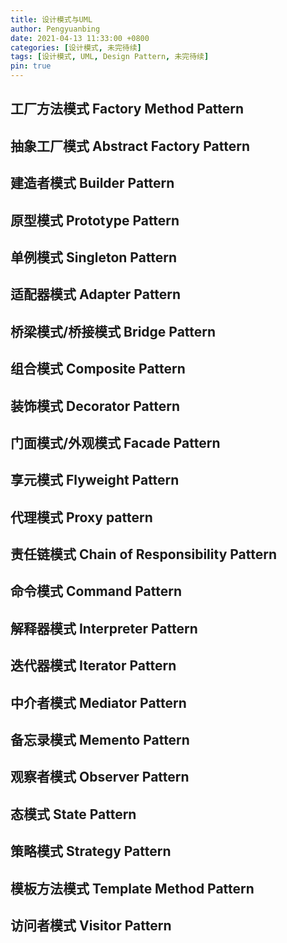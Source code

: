 ```yaml
---
title: 设计模式与UML
author: Pengyuanbing
date: 2021-04-13 11:33:00 +0800
categories: [设计模式, 未完待续]
tags: [设计模式, UML, Design Pattern, 未完待续]
pin: true
---
```


## 工厂方法模式	Factory Method Pattern
## 抽象工厂模式	Abstract Factory Pattern
## 建造者模式	Builder Pattern
## 原型模式	Prototype Pattern
## 单例模式	Singleton Pattern
## 适配器模式	Adapter Pattern
## 桥梁模式/桥接模式	Bridge Pattern
## 组合模式	Composite Pattern
## 装饰模式	Decorator Pattern
## 门面模式/外观模式	Facade Pattern
## 享元模式	Flyweight Pattern
## 代理模式	Proxy pattern
## 责任链模式	Chain of Responsibility Pattern
## 命令模式	Command Pattern
## 解释器模式	Interpreter Pattern
## 迭代器模式	Iterator Pattern
## 中介者模式	Mediator Pattern
## 备忘录模式	Memento Pattern
## 观察者模式	Observer Pattern
## 态模式	State Pattern
## 策略模式	Strategy Pattern
## 模板方法模式	Template Method Pattern
## 访问者模式	Visitor Pattern


